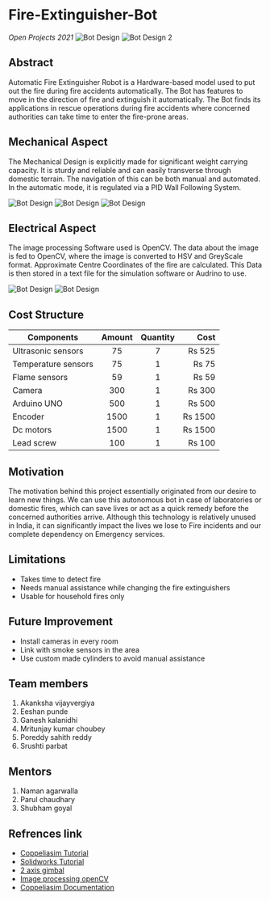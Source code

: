 # **Fire-Extinguisher-Bot**
*Open Projects 2021*
![Bot Design](Images_videos/Images/Bot_view_1.jpg "*Bot Design*")
![Bot Design 2](Images_videos/Images/Bot_view_4.PNG)
## Abstract
Automatic Fire Extinguisher Robot is a Hardware-based model used to put out the fire during fire accidents automatically. The Bot has features to move in the direction of fire and extinguish it automatically.
The Bot finds its applications in rescue operations during fire accidents where concerned authorities can take time to enter the fire-prone areas.
## Mechanical Aspect
The Mechanical Design is explicitly made for significant weight carrying capacity. It is sturdy and reliable and can easily transverse through domestic terrain.
The navigation of this can be both manual and automated. In the automatic mode, it is regulated via a PID Wall Following System.

![Bot Design](Images_videos/Images/Bot_view_3.PNG)
![Bot Design](Images_videos/Images/Bot_view_2.PNG)
![Bot Design](https://github.com/Ch0ubey/Fire-Extinguisher-Bot/blob/675ec79065b406595411fb3a4fc21760a32cbd39/Images_videos/Images/Nozzle%20Mechanism.PNG)
## Electrical Aspect
The image processing Software used is OpenCV. The data about the image is fed to OpenCV, where the image is converted to HSV and GreyScale format. Approximate Centre Coordinates of the fire are calculated. This Data is then stored in a text file for the simulation software or Audrino to use.

![Bot Design](https://github.com/Ch0ubey/Fire-Extinguisher-Bot/blob/675ec79065b406595411fb3a4fc21760a32cbd39/Images_videos/Images/Fire%20Detection%20with%20Coordinates.png)
![Bot Design](Images_videos/Images/Image_processing_openCV.jpg)
## Cost Structure
| Components   |Amount  |      Quantity      |  Cost |
|----------    |:------:|:-------------:     |------:|
| Ultrasonic sensors     |  75    |  7     | Rs 525 |
| Temperature sensors    |  75    |1            | Rs 75 |
| Flame sensors     |   59     |1      | Rs 59 |
| Camera| 300 | 1| Rs 300|
|Arduino UNO|500|1|Rs 500|
|Encoder|1500|1|Rs 1500|
|Dc motors|1500|1|Rs 1500|
|Lead screw|100|1|Rs 100|

## Motivation
The motivation behind this project essentially originated from our desire to learn new things. We can use this autonomous bot in case of laboratories or domestic fires, which can save lives or act as a quick remedy before the concerned authorities arrive. Although this technology is relatively unused in India, it can significantly impact the lives we lose to Fire incidents and our complete dependency on Emergency services.
## Limitations
- Takes time to detect fire
- Needs manual assistance while changing the fire extinguishers
- Usable for household fires only
## Future Improvement
* Install cameras in every room
* Link with smoke sensors in the area
* Use custom made cylinders to avoid manual assistance
## Team members
1. Akanksha vijayvergiya
2. Eeshan punde
3. Ganesh kalanidhi
4. Mritunjay kumar choubey
5. Poreddy sahith reddy
6. Srushti parbat
## Mentors
1. Naman agarwalla
2. Parul chaudhary
3. Shubham goyal
## Refrences link
- [Coppeliasim Tutorial](https://www.youtube.com/watch?v=PwGY8PxQOXY&list=PLjzuoBhdtaXOoqkJUqhYQletLLnJP8vjZ)
- [Solidworks Tutorial](https://youtube.com/playlist?list=PLkMYhICFMsGajeARsY7N1t1jhbtMb1poL)
- [2 axis gimbal](https://www.youtube.com/watch?v=i6UoxhNlr1U)
- [Image processing openCV](https://www.youtube.com/watch?v=Z78zbnLlPUA&list=PLQVvvaa0QuDdttJXlLtAJxJetJcqmqlQq)
- [Coppeliasim Documentation](https://www.coppeliarobotics.com/helpFiles/index.html)
